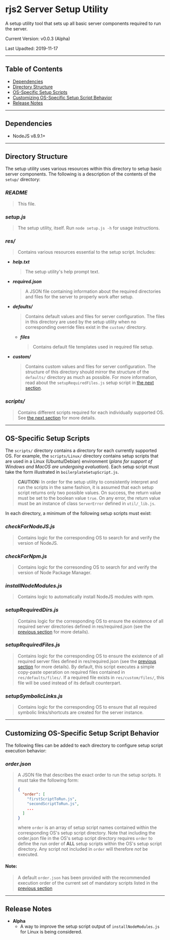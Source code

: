 # **rjs2 Server Setup Utility**

A setup utility tool that sets up all basic server components required to run
the server.

Current Version: v0.0.3 (Alpha)

Last Upadted: 2019-11-17

---

## **Table of Contents**

- [Dependencies](#dependencies)
- [Directory Structure](#directory-structure)
- [OS-Specific Setup Scripts](#os-specific-setup-scripts)
- [Customizing OS-Specific Setup Script Behavior](#customizing-os-specific-setup-script-behavior)
- [Release Notes](#release-notes)

---

## **Dependencies**

- NodeJS v8.9.1+

---

## **Directory Structure**

The setup utility uses various resources within this directory to setup basic
server components. The following is a description of the contents of the
`setup/` directory:

### _**README**_

> This file.

### _**setup.js**_

> The setup utility, itself. Run `node setup.js -h` for usage instructions.

### _**res/**_

> Contains various resources essential to the setup script. Includes:

- _**help.txt**_

  > The setup utility's help prompt text.

- _**required.json**_

  > A JSON file containing information about the required directories and files for the server to properly work after setup.

- _**defaults/**_

  > Contains default values and files for server configuration. The files in this directory are used by the setup utility when no corresponding override files exist in the `custom/` directory.

  - _**files**_

    > Contains default file templates used in required file setup.

- _**custom/**_

  > Contains custom values and files for server configuration. The structure of this directory should mirror the structure of the `defaults/` directory as much as possible. For more information, read about the `setupRequiredFiles.js` setup script in [the next section](#os-specific-setup-scripts).

### _**scripts/**_

> Contains different scripts required for each individually supported OS. See [the next section](#os-specific-setup-scripts) for more details.

---

## **OS-Specific Setup Scripts**

The `scripts/` directory contains a directory for each currently supported OS.
For example, the `scripts/Linux/` directory contains setup scripts that are used
in a Linux (Ubuntu/Debian) environment (*plans for support of Windows and MacOS
are undergoing evaluation*). Each setup script must take the form illustrated in `boilerplateSetupScript.js`.

> **CAUTION:** In order for the setup utility to consistently interpret and run the scripts in the same fashion, it is assumed that each setup script returns only two possible values. On success, the return value must be set to the boolean value `true`. On any error, the return value must be an instance of class `ServerError` defined in `util/_lib.js`.

In each directory, a minimum of the following setup scripts must exist:

### _**checkForNodeJS.js**_

> Contains logic for the corresponding OS to search for and verify the version of NodeJS.

### _**checkForNpm.js**_

> Contains logic for the corresonding OS to search for and verify the version of Node Package Manager.

### _**installNodeModules.js**_

> Contains logic to automatically install NodeJS modules with npm.

### _**setupRequiredDirs.js**_

> Contains logic for the corresponding OS to ensure the existence of all required server directories defined in res/required.json (see the [previous section](#directory-structure) for more details).

### _**setupRequiredFiles.js**_

> Contains logic for the corresponding OS to ensure the existence of all required server files defined in res/required.json (see the [previous section](#directory-structure) for more details). By default, this script executes a simple copy-paste operation on required files contained in `res/defaults/files/`. If a required file exists in `res/custom/files/`, this file will be used instead of its default counterpart.

### _**setupSymbolicLinks.js**_

> Contains logic for the corresponding OS to ensure that all required symbolic links/shortcuts are created for the server instance.

---

## **Customizing OS-Specific Setup Script Behavior**

The following files can be added to each directory to configure setup script
execution behavior:

### _**order.json**_

> A JSON file that describes the exact order to run the setup scripts. It must
> take the following form:
> ```json
> {
>   "order": [
>     "firstScriptToRun.js",
>     "secondScriptToRun.js",
>     ...
>   ]
> }
> ```
> where `order` is an array of setup script names contained within the
> corresponding OS's setup script directory. Note that including the order.json
> file in the OS's setup script directory requires `order` to define the run
> order of **ALL** setup scripts within the OS's setup script directory. Any
> script not included in `order` will therefore _not_ be executed.

#### Note:

> A default `order.json` has been provided with the recommended execution order of the current set of mandatory scripts listed in the [previous section](#os-specific-setup-scripts)

---

## **Release Notes**

- **Alpha**
  - A way to improve the setup script output of `installNodeModules.js` for Linux is being considered.
